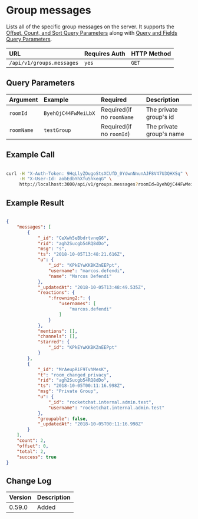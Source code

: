 # Group messages

Lists all of the specific group messages on the server. It supports the [Offset, Count, and Sort Query Parameters](../../offset-and-count-and-sort-info/) along with [Query and Fields Query Parameters](../../query-and-fields-info/).

| URL | Requires Auth | HTTP Method |
| :--- | :--- | :--- |
| `/api/v1/groups.messages` | `yes` | `GET` |

## Query Parameters

| Argument | Example | Required | Description |
| :--- | :--- | :--- | :--- |
| `roomId` | `ByehQjC44FwMeiLbX` | Required(if no `roomName` | The private group's id |
| `roomName` | `testGroup` | Required(if no `roomId`) | The private group's name |

## Example Call

```bash

curl -H "X-Auth-Token: 9HqLlyZOugoStsXCUfD_0YdwnNnunAJF8V47U3QHXSq" \
     -H "X-User-Id: aobEdbYhXfu5hkeqG" \
     http://localhost:3000/api/v1/groups.messages?roomId=ByehQjC44FwMeiLbX

```

## Example Result

```json

{
    "messages": [
        {
            "_id": "CeXwh5eBbdrtvnqG6",
            "rid": "agh2Sucgb54RQ8dDo",
            "msg": "s",
            "ts": "2018-10-05T13:48:21.616Z",
            "u": {
                "_id": "KPkEYwKKBKZnEEPpt",
                "username": "marcos.defendi",
                "name": "Marcos Defendi"
            },
            "_updatedAt": "2018-10-05T13:48:49.535Z",
            "reactions": {
                ":frowning2:": {
                    "usernames": [
                        "marcos.defendi"
                    ]
                }
            },
            "mentions": [],
            "channels": [],
            "starred": {
                "_id": "KPkEYwKKBKZnEEPpt"
            }
        },
        {
            "_id": "MrAeupRiF9TvhMesK",
            "t": "room_changed_privacy",
            "rid": "agh2Sucgb54RQ8dDo",
            "ts": "2018-10-05T00:11:16.998Z",
            "msg": "Private Group",
            "u": {
                "_id": "rocketchat.internal.admin.test",
                "username": "rocketchat.internal.admin.test"
            },
            "groupable": false,
            "_updatedAt": "2018-10-05T00:11:16.998Z"
        }
    ],
    "count": 2,
    "offset": 0,
    "total": 2,
    "success": true
}

```

## Change Log

| Version | Description |
| :--- | :--- |
| 0.59.0 | Added |
